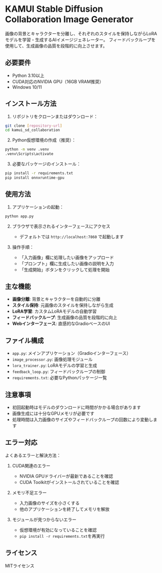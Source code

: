 # KAMUI Stable Diffusion Collaboration Image Generator

画像の背景とキャラクターを分離し、それぞれのスタイルを保持しながらLoRAモデルを学習・生成するAIイメージジェネレーター。
フィードバックループを使用して、生成画像の品質を段階的に向上させます。

## 必要要件

- Python 3.10以上
- CUDA対応のNVIDIA GPU（16GB VRAM推奨）
- Windows 10/11

## インストール方法

1. リポジトリをクローンまたはダウンロード：
```bash
git clone [repository-url]
cd kamui_sd_collaboration
```

2. Python仮想環境の作成（推奨）：
```bash
python -m venv .venv
.venv\Scripts\activate
```

3. 必要なパッケージのインストール：
```bash
pip install -r requirements.txt
pip install onnxruntime-gpu
```

## 使用方法

1. アプリケーションの起動：
```bash
python app.py
```

2. ブラウザで表示されるインターフェースにアクセス
   - デフォルトでは `http://localhost:7860` で起動します

3. 操作手順：
   - 「入力画像」欄に処理したい画像をアップロード
   - 「プロンプト」欄に生成したい画像の説明を入力
   - 「生成開始」ボタンをクリックして処理を開始

## 主な機能

- **画像分離**: 背景とキャラクターを自動的に分離
- **スタイル保持**: 元画像のスタイルを保持しながら生成
- **LoRA学習**: カスタムLoRAモデルの自動学習
- **フィードバックループ**: 生成画像の品質を段階的に向上
- **Webインターフェース**: 直感的なGradioベースのUI

## ファイル構成

- `app.py`: メインアプリケーション（Gradioインターフェース）
- `image_processor.py`: 画像処理モジュール
- `lora_trainer.py`: LoRAモデルの学習と生成
- `feedback_loop.py`: フィードバックループの制御
- `requirements.txt`: 必要なPythonパッケージ一覧

## 注意事項

- 初回起動時はモデルのダウンロードに時間がかかる場合があります
- 画像生成には十分なGPUメモリが必要です
- 処理時間は入力画像のサイズやフィードバックループの回数により変動します

## エラー対応

よくあるエラーと解決方法：

1. CUDA関連のエラー
   - NVIDIA GPUドライバーが最新であることを確認
   - CUDA Toolkitがインストールされていることを確認

2. メモリ不足エラー
   - 入力画像のサイズを小さくする
   - 他のアプリケーションを終了してメモリを解放

3. モジュールが見つからないエラー
   - 仮想環境が有効になっていることを確認
   - `pip install -r requirements.txt`を再実行

## ライセンス

MITライセンス
